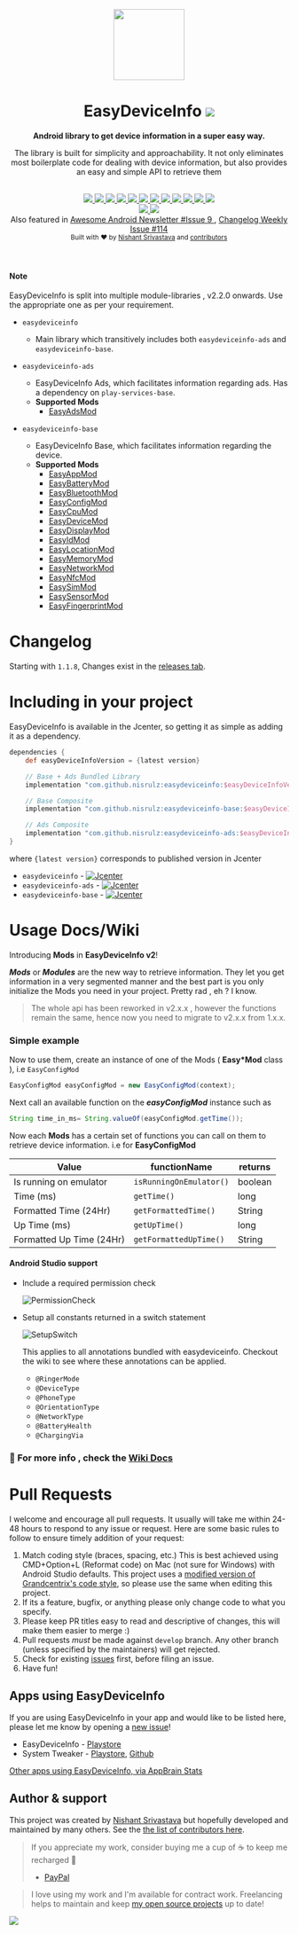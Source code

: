 <div align="center">
  <img src="img/logo_color.png" height="128" />
</div>

<h1 align="center">EasyDeviceInfo <a href="https://twitter.com/intent/tweet?text=EasyDeviceInfo%3A%20Android%20library%20to%20get%20device%20information%20in%20a%20super%20easy%20way%F0%9F%98%8E&url=https://github.com/nisrulz/easydeviceinfo&via=nisrulz&hashtags=AndroidDev">
        <img src="https://img.shields.io/twitter/url/http/shields.io.svg?style=social"/>
    </a></h1>

<div align="center">
  <strong>Android library to get device information in a super easy way.</strong>
  <p>The library is built for simplicity and approachability. It not only eliminates most boilerplate code for dealing with device information, but also provides an easy and simple API to retrieve them</p>
</div>
<br/>
<div align="center">
    <!-- Bintray -->
    <a href="https://bintray.com/nisrulz/maven/com.github.nisrulz%3Aeasydeviceinfo/_latestVersion">
        <img src="https://api.bintray.com/packages/nisrulz/maven/com.github.nisrulz%3Aeasydeviceinfo/images/download.svg"/>
    </a>
    <!-- API -->
    <a href="https://android-arsenal.com/api?level=14">
        <img src="https://img.shields.io/badge/API-14%2B-orange.svg?style=flat"/>
    </a>
    <!-- Android Arsenal -->
    <a href="https://android-arsenal.com/details/1/3562">
        <img src="https://img.shields.io/badge/Android%20Arsenal-EasyDeviceInfo-green.svg?style=true"/>
    </a>
     <!-- Android Dev Digest -->
    <a href="https://www.androiddevdigest.com/digest-99/">
        <img src="https://img.shields.io/badge/AndroidDev%20Digest-%2399-blue.svg"/>
    </a>
    <!-- Android Weekly -->
    <a href="http://androidweekly.net/issues/issue-209">
        <img src="https://img.shields.io/badge/Android%20Weekly-%23209-blue.svg"/>
    </a>
    <!-- Awesome Android -->
    <a href="https://snowdream.github.io/awesome-android/Other.html#Utility">
        <img src="https://cdn.rawgit.com/sindresorhus/awesome/d7305f38d29fed78fa85652e3a63e154dd8e8829/media/badge.svg"/>
    </a>
    <!-- Number of Android apps (AppBrain) -->
    <a href="https://www.appbrain.com/stats/libraries/details/easydeviceinfo/easydeviceinfo">
        <img src="https://www.appbrain.com/stats/libraries/shield/easydeviceinfo.svg">
    </a>
    <!-- GitHub stars -->
    <a href="https://github.com/nisrulz/easydeviceinfo">
        <img src="https://img.shields.io/github/stars/nisrulz/easydeviceinfo.svg?style=social&label=Star"/>
    </a>
    <!-- GitHub forks -->
    <a href="https://github.com/nisrulz/easydeviceinfo/fork">
        <img src="hhttps://img.shields.io/github/forks/nisrulz/easydeviceinfo.svg?style=social&label=Fork"/>
    </a>
    <!-- GitHub watchers -->
    <a href="https://github.com/nisrulz/easydeviceinfo">
        <img src="https://img.shields.io/github/watchers/nisrulz/easydeviceinfo.svg?style=social&label=Watch"/>
    </a>
    <!-- Say Thanks! -->
    <a href="https://saythanks.io/to/nisrulz">
        <img src="https://img.shields.io/badge/Say%20Thanks-!-1EAEDB.svg"/>
    </a>
    <a href="https://www.paypal.me/nisrulz/5usd">
        <img src="https://img.shields.io/badge/$-donate-ff69b4.svg?maxAge=2592000&amp;style=flat">
    </a>
    <br/>
     <!-- GitHub followers -->
    <a href="https://github.com/nisrulz/easydeviceinfo">
        <img src="https://img.shields.io/github/followers/nisrulz.svg?style=social&label=Follow%20@nisrulz"/>
    </a>
    <!-- Twitter Follow -->
    <a href="https://twitter.com/nisrulz">
        <img src="https://img.shields.io/twitter/follow/nisrulz.svg?style=social"/>
    </a>
</div>

<div align="center">
    Also featured in
    <a href="https://android.libhunt.com/newsletter/9">
        Awesome Android Newsletter #Issue 9
    </a>, 
    <a href="http://email.changelog.com/t/t-C0123E3CCEDED6A6">
        Changelog Weekly Issue #114
    </a>
</div>

<div align="center">
  <sub>Built with ❤︎ by
  <a href="https://twitter.com/nisrulz">Nishant Srivastava</a> and
  <a href="https://github.com/nisrulz/easydeviceinfo/graphs/contributors">
    contributors
  </a>
</div>
<br/>
<br/>

#### **Note**
EasyDeviceInfo is split into multiple module-libraries , v2.2.0 onwards. Use the appropriate one as per your requirement.

+  `easydeviceinfo`
    - Main library which transitively includes both `easydeviceinfo-ads` and `easydeviceinfo-base`.

+ `easydeviceinfo-ads`
    -  EasyDeviceInfo Ads, which facilitates information regarding ads. Has a dependency on `play-services-base`.
    -  **Supported Mods**
        + [EasyAdsMod](https://github.com/nisrulz/easydeviceinfo/wiki/Usage#easyadsmod)
+ `easydeviceinfo-base`
    -  EasyDeviceInfo Base, which facilitates information regarding the device.
    -  **Supported Mods**
        + [EasyAppMod](https://github.com/nisrulz/easydeviceinfo/wiki/Usage#easyappmod)
        + [EasyBatteryMod](https://github.com/nisrulz/easydeviceinfo/wiki/Usage#easybatterymod)
        + [EasyBluetoothMod](https://github.com/nisrulz/easydeviceinfo/wiki/Usage#easybluetoothmod)
        + [EasyConfigMod](https://github.com/nisrulz/easydeviceinfo/wiki/Usage#easyconfigmod)
        + [EasyCpuMod](https://github.com/nisrulz/easydeviceinfo/wiki/Usage#easycpumod)
        + [EasyDeviceMod](https://github.com/nisrulz/easydeviceinfo/wiki/Usage#easydevicemod)
        + [EasyDisplayMod](https://github.com/nisrulz/easydeviceinfo/wiki/Usage#easydisplaymod)
        + [EasyIdMod](https://github.com/nisrulz/easydeviceinfo/wiki/Usage#easyidmod)
        + [EasyLocationMod](https://github.com/nisrulz/easydeviceinfo/wiki/Usage#easylocationmod)
        + [EasyMemoryMod](https://github.com/nisrulz/easydeviceinfo/wiki/Usage#easymemorymod)
        + [EasyNetworkMod](https://github.com/nisrulz/easydeviceinfo/wiki/Usage#easynetworkmod)
        + [EasyNfcMod](https://github.com/nisrulz/easydeviceinfo/wiki/Usage#easynfcmod)
        + [EasySimMod](https://github.com/nisrulz/easydeviceinfo/wiki/Usage#easysimmod)
        + [EasySensorMod](https://github.com/nisrulz/easydeviceinfo/wiki/Usage#easysensormod)
        + [EasyFingerprintMod](https://github.com/nisrulz/easydeviceinfo/wiki/Usage#easyfingerprintmod)

# Changelog

Starting with `1.1.8`, Changes exist in the [releases tab](https://github.com/nisrulz/easydeviceinfo/releases).

# Including in your project
EasyDeviceInfo is available in the Jcenter, so getting it as simple as adding it as a dependency.

```gradle
dependencies {
    def easyDeviceInfoVersion = {latest version}

    // Base + Ads Bundled Library
    implementation "com.github.nisrulz:easydeviceinfo:$easyDeviceInfoVersion"

    // Base Composite
    implementation "com.github.nisrulz:easydeviceinfo-base:$easyDeviceInfoVersion"

    // Ads Composite
    implementation "com.github.nisrulz:easydeviceinfo-ads:$easyDeviceInfoVersion"
}

```

where `{latest version}` corresponds to published version in Jcenter
+ `easydeviceinfo` - [ ![Jcenter](https://api.bintray.com/packages/nisrulz/maven/com.github.nisrulz%3Aeasydeviceinfo/images/download.svg) ](https://bintray.com/nisrulz/maven/com.github.nisrulz%3Aeasydeviceinfo/_latestVersion)
+	`easydeviceinfo-ads` - [ ![Jcenter](https://api.bintray.com/packages/nisrulz/maven/easydeviceinfo-ads/images/download.svg) ](https://bintray.com/nisrulz/maven/easydeviceinfo-ads/_latestVersion)
+	`easydeviceinfo-base` - [ ![Jcenter](https://api.bintray.com/packages/nisrulz/maven/easydeviceinfo-base/images/download.svg) ](https://bintray.com/nisrulz/maven/easydeviceinfo-base/_latestVersion)

# Usage Docs/Wiki

Introducing **Mods** in **EasyDeviceInfo v2**!

 ***Mods*** or ***Modules*** are the new way to retrieve information. They let you get information in a very segmented manner and the best part is you only initialize the Mods you need in your project. Pretty rad , eh ?  I know.

> The whole api has been reworked in v2.x.x , however the functions remain the same, hence now you need to migrate to v2.x.x from 1.x.x.

### Simple example

Now to use them, create an instance of one of the Mods ( **Easy\*Mod** class ), i.e `EasyConfigMod`
```java
EasyConfigMod easyConfigMod = new EasyConfigMod(context);
```
Next call an available function on the ***easyConfigMod*** instance such as
```java
String time_in_ms= String.valueOf(easyConfigMod.getTime());
```

Now each **Mods** has a certain set of functions you can call on them to retrieve device information. i.e for  **EasyConfigMod**

|Value|functionName|returns
|---|---|---|
|Is running on emulator|`isRunningOnEmulator()`|boolean
|Time (ms)|`getTime()`|long
|Formatted Time (24Hr)|`getFormattedTime()`|String
|Up Time (ms)|`getUpTime()`|long
|Formatted Up Time (24Hr)|`getFormattedUpTime()`|String

#### Android Studio support
+ Include a required permission check
  
  ![PermissionCheck](img/permissioncheck.gif)

+ Setup all constants returned in a switch statement
  
  ![SetupSwitch](img/usingintedefs.gif)
  
  This applies to all annotations bundled with easydeviceinfo. Checkout the wiki to see where these annotations can be applied.
  + `@RingerMode`
  + `@DeviceType`
  + `@PhoneType`
  + `@OrientationType`
  + `@NetworkType`
  + `@BatteryHealth`
  + `@ChargingVia`

### :page_with_curl: For more info , check the **[Wiki Docs](https://github.com/nisrulz/easydeviceinfo/wiki/Usage)**

# Pull Requests
I welcome and encourage all pull requests. It usually will take me within 24-48 hours to respond to any issue or request. Here are some basic rules to follow to ensure timely addition of your request:
  1. Match coding style (braces, spacing, etc.) This is best achieved using CMD+Option+L (Reformat code) on Mac (not sure for Windows) with Android Studio defaults. This project uses a [modified version of Grandcentrix's code style](https://github.com/nisrulz/AndroidCodeStyle/tree/nishant-config), so please use the same when editing this project.
  2. If its a feature, bugfix, or anything please only change code to what you specify.
  3. Please keep PR titles easy to read and descriptive of changes, this will make them easier to merge :)
  4. Pull requests _must_ be made against `develop` branch. Any other branch (unless specified by the maintainers) will get rejected.
  5. Check for existing [issues](https://github.com/nisrulz/easydeviceinfo/issues) first, before filing an issue.  
  6. Have fun!

## Apps using EasyDeviceInfo
If you are using EasyDeviceInfo in your app and would like to be listed here, please let me know by opening a [new issue](https://github.com/nisrulz/easydeviceinfo/issues/new)!

 * EasyDeviceInfo - [Playstore](https://play.google.com/store/apps/details?id=in.excogitation.deviceinfo)
 * System Tweaker - [Playstore](https://play.google.com/store/apps/details?id=com.nowenui.systemtweaker), [Github](https://github.com/AlexanderKirillov/System-Tweaker-FREE)

 [Other apps using EasyDeviceInfo, via AppBrain Stats](https://www.appbrain.com/stats/libraries/details/easydeviceinfo/easydeviceinfo)

## Author & support
This project was created by [Nishant Srivastava](https://github.com/nisrulz/nisrulz.github.io#nishant-srivastava) but hopefully developed and maintained by many others. See the [the list of contributors here](https://github.com/nisrulz/easydeviceinfo/graphs/contributors).

> If you appreciate my work, consider buying me a cup of :coffee: to keep me recharged :metal:
>  + [PayPal](https://www.paypal.me/nisrulz/5usd)

>
> I love using my work and I'm available for contract work. Freelancing helps to maintain and keep [my open source projects](https://github.com/nisrulz/) up to date!

<img src="http://forthebadge.com/images/badges/built-for-android.svg" />
